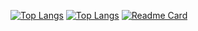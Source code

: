 [![Top Langs](https://github-readme-stats.vercel.app/api/top-langs/?username=Connor119)](https://github.com/Connor119/project2kob)
[![Top Langs](https://github-readme-stats.vercel.app/api/top-langs/?username=Connor119)](https://github.com/Connor119/project2kob)
[![Readme Card](https://github-readme-stats.vercel.app/api/pin/?username=Connor119&repo=project2kob)](https://github.com/Connor119/project2kob)
